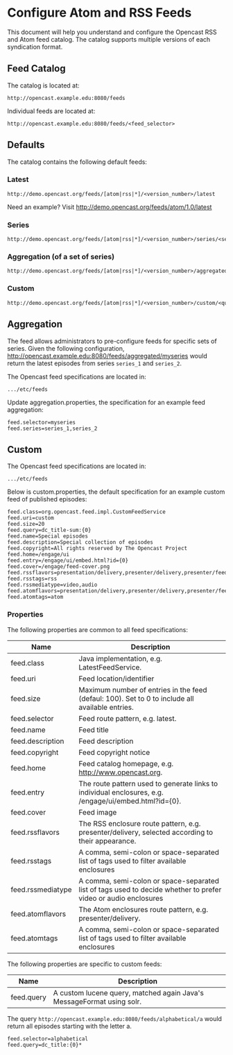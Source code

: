 Configure Atom and RSS Feeds
============================

This document will help you understand and configure the Opencast RSS and Atom feed catalog. The catalog supports
multiple versions of each syndication format.

Feed Catalog
------------

The catalog is located at:

    http://opencast.example.edu:8080/feeds

Individual feeds are located at:

    http://opencast.example.edu:8080/feeds/<feed_selector>

Defaults
--------

The catalog contains the following default feeds:

### Latest

    http://demo.opencast.org/feeds/[atom|rss|*]/<version_number>/latest

Need an example? Visit http://demo.opencast.org/feeds/atom/1.0/latest

### Series

    http://demo.opencast.org/feeds/[atom|rss|*]/<version_number>/series/<series_id>

### Aggregation (of a set of series)

    http://demo.opencast.org/feeds/[atom|rss|*]/<version_number>/aggregated/<name_of_configured_aggregation>

### Custom

    http://demo.opencast.org/feeds/[atom|rss|*]/<version_number>/custom/<query>

Aggregation
-----------

The feed allows administrators to pre-configure feeds for specific sets of series. Given the following configuration,
http://opencast.example.edu:8080/feeds/aggregated/myseries would return the latest episodes from series `series_1` and
`series_2`.

The Opencast feed specifications are located in:

    .../etc/feeds

Update aggregation.properties, the specification for an example feed aggregation:

    feed.selector=myseries
    feed.series=series_1,series_2

Custom
------

The Opencast feed specifications are located in:

    .../etc/feeds

Below is custom.properties, the default specification for an example custom feed of published episodes:

    feed.class=org.opencast.feed.impl.CustomFeedService
    feed.uri=custom
    feed.size=20
    feed.query=dc_title-sum:{0}
    feed.name=Special episodes
    feed.description=Special collection of episodes
    feed.copyright=All rights reserved by The Opencast Project
    feed.home=/engage/ui
    feed.entry=/engage/ui/embed.html?id={0}
    feed.cover=/engage/feed-cover.png
    feed.rssflavors=presentation/delivery,presenter/delivery,presenter/feed+preview,presenter/search+preview
    feed.rsstags=rss
    feed.rssmediatype=video,audio
    feed.atomflavors=presentation/delivery,presenter/delivery,presenter/feed+preview,presenter/search+preview
    feed.atomtags=atom

### Properties

The following properties are common to all feed specifications:

|Name             |Description|
|-----------------|-----------|
|feed.class       |Java implementation, e.g. LatestFeedService.|
|feed.uri         |Feed location/identifier|
|feed.size        |Maximum number of entries in the feed (defaul: 100). Set to 0 to include all available entries.|
|feed.selector    |Feed route pattern, e.g. latest.|
|feed.name        |Feed title|
|feed.description |Feed description|
|feed.copyright   |Feed copyright notice|
|feed.home        |Feed catalog homepage, e.g. http://www.opencast.org.|
|feed.entry       |The route pattern used to generate links to individual enclosures, e.g. /engage/ui/embed.html?id={0}.|
|feed.cover       |Feed image|
|feed.rssflavors  |The RSS enclosure route pattern, e.g. presenter/delivery, selected according to their appearance.|
|feed.rsstags     |A comma, semi-colon or space-separated list of tags used to filter available enclosures|
|feed.rssmediatype|A comma, semi-colon or space-separated list of tags used to decide whether to prefer video or audio enclosures|
|feed.atomflavors |The Atom enclosures route pattern, e.g. presenter/delivery.|
|feed.atomtags    |A comma, semi-colon or space-separated list of tags used to filter available enclosures|

The following properties are specific to custom feeds:

|Name      |Description|
|----------|-----------|
|feed.query|A custom lucene query, matched again Java's MessageFormat using solr.|

The query `http://opencast.example.edu:8080/feeds/alphabetical/a` would return all episodes starting with the letter a.

    feed.selector=alphabetical
    feed.query=dc_title:{0}*
